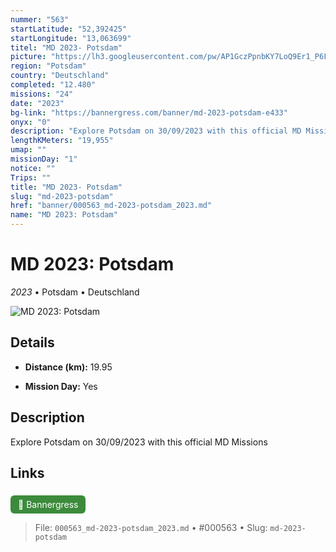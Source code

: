 ```yaml
---
nummer: "563"
startLatitude: "52,392425"
startLongitude: "13,063699"
titel: "MD 2023- Potsdam"
picture: "https://lh3.googleusercontent.com/pw/AP1GczPpnbKY7LoQ9Er1_P6Fybn_2XCv3S4dKPom8d9geunuaQdsRvahz6jWBgBxn3rSZltCiLaqH5InSESOU81IKOSG_Ucw-oEOQTiqCUcvU4homu48n0QeA2cq-pkDM6Cpx5w7lpg5lJsxaP2d3R-2ZklJZw"
region: "Potsdam"
country: "Deutschland"
completed: "12.480"
missions: "24"
date: "2023"
bg-link: "https://bannergress.com/banner/md-2023-potsdam-e433"
onyx: "0"
description: "Explore Potsdam on 30/09/2023 with this official MD Missions"
lengthKMeters: "19,955"
umap: ""
missionDay: "1"
notice: ""
Trips: ""
title: "MD 2023- Potsdam"
slug: "md-2023-potsdam"
href: "banner/000563_md-2023-potsdam_2023.md"
name: "MD 2023: Potsdam"
---
```

# MD 2023: Potsdam

*2023* • Potsdam • Deutschland

![MD 2023: Potsdam](https://lh3.googleusercontent.com/pw/AP1GczPpnbKY7LoQ9Er1_P6Fybn_2XCv3S4dKPom8d9geunuaQdsRvahz6jWBgBxn3rSZltCiLaqH5InSESOU81IKOSG_Ucw-oEOQTiqCUcvU4homu48n0QeA2cq-pkDM6Cpx5w7lpg5lJsxaP2d3R-2ZklJZw)



## Details
- **Distance (km):** 19.95



- **Mission Day:** Yes


## Description
Explore Potsdam on 30/09/2023 with this official MD Missions



## Links
<a href="https://bannergress.com/banner/md-2023-potsdam-e433" style="display:inline-block;margin:6px 8px 0 0;padding:6px 12px;background:#3c8b3c;color:#fff;text-decoration:none;border-radius:6px;">🔗 Bannergress</a>




> File: `000563_md-2023-potsdam_2023.md` • #000563 • Slug: `md-2023-potsdam`
